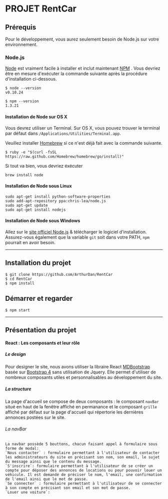 # PROJET RentCar

## Prérequis

Pour le développement, vous aurez seulement besoin de Node.js sur votre environnement.

### Node.js

[Node](http://nodejs.org/) est vraiment facile à installer et inclut maintenant [NPM](https://npmjs.org/) . Vous devriez être en mesure d'exécuter la commande suivante après la procédure d'installation ci-dessous.

    $ node --version
    v0.10.24

    $ npm --version
    1.3.21

#### Installation de Node sur OS X

Vous devrez utiliser un Terminal. Sur OS X, vous pouvez trouver le terminal par défaut dans `/Applications/Utilities/Terminal.app`.

Veuillez installer [Homebrew](http://brew.sh/) si ce n'est déjà fait avec la commande suivante.

    $ ruby -e "$(curl -fsSL https://raw.github.com/Homebrew/homebrew/go/install)"

Si tout va bien, vous devriez éxécuter

    brew install node

#### Installation de Node sous Linux

    sudo apt-get install python-software-properties
    sudo add-apt-repository ppa:chris-lea/node.js
    sudo apt-get update
    sudo apt-get install nodejs

#### Installation de Node sous Windows

Allez sur le [site officiel Node.js](http://nodejs.org/) & télécharger le logiciel d'installation.
Assurez-vous également que la variable `git` soit dans votre PATH, `npm` pourrait en avoir besoin.

---

## Installation du projet

    $ git clone https://github.com/ArthurDan/RentCar
    $ cd RentCar
    $ npm install

## Démarrer et regarder

    $ npm start

---

## Présentation du projet

#### React : Les composants et leur rôle

##### Le design

Pour designer le site, nous avons utiliser la libraire React [MDBootstrap](https://mdbootstrap.com/react/) basée sur [Bootstrap 4](https://getbootstrap.com/) sans utilisation de Jquery. Elle permet d'utiliser de nombreux composants utiles et personnalisables au développement du site.

##### La structure

La page d'accueil se compose de deux composants : le composant `navBar` situé en haut de la fenêtre affiché en permanance et le composant `grille` affiché par défaut sur la page d'accueil qui répertorie les dernières annonces postées sur le site.

###### La navBar

    La navbar possède 5 bouttons, chacun faisant appel à formulaire sous forme de modal:
    `Nous contacter` : formulaire permettant à l'utilisateur de contacter les administrateurs du site en précisant son nom, son email, le sujet du message ainsi que le contenu du message.
    `S'inscrire`: formulaire permettant à l'utilisateur de se créer un compte pour déposer des annonces de locations ou pour pouvoir louer un véhicule. Il est demandé de préciser le nom, l'email, une confirmation de l'email ainsi que le mot de passe.
    `Se connecter` : formulaire permettant à l'utilisateur de se connecter à son compte en précisant son email et son mot de passe.
    `Louer une voiture`: 


